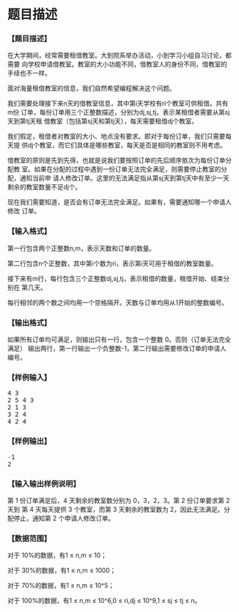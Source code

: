 # 题目描述


<h3>
【题目描述】
</h3>
<p>
在大学期间，经常需要租借教室。大到院系举办活动，小到学习小组自习讨论，都需要 向学校申请借教室。教室的大小功能不同，借教室人的身份不同，借教室的手续也不一样。 
</p>
<p>
面对海量租借教室的信息，我们自然希望编程解决这个问题。 
</p>
<p>
我们需要处理接下来n天的借教室信息，其中第i天学校有ri个教室可供租借。共有m份 订单，每份订单用三个正整数描述，分别为dj,sj,tj，表示某租借者需要从第sj天到第tj天租 借教室（包括第sj天和第tj天），每天需要租借dj个教室。 
</p>
<p>
我们假定，租借者对教室的大小、地点没有要求。即对于每份订单，我们只需要每天提 供dj个教室，而它们具体是哪些教室，每天是否是相同的教室则不用考虑。 
</p>
<p>
借教室的原则是先到先得，也就是说我们要按照订单的先后顺序依次为每份订单分配教 室。如果在分配的过程中遇到一份订单无法完全满足，则需要停止教室的分配，通知当前申 请人修改订单。这里的无法满足指从第sj天到第tj天中有至少一天剩余的教室数量不足dj个。 
</p>
<p>
现在我们需要知道，是否会有订单无法完全满足。如果有，需要通知哪一个申请人修改 订单。
</p>
<h3>
【输入格式】
</h3>
<p>
第一行包含两个正整数n,m，表示天数和订单的数量。 
</p>
<p>
第二行包含n个正整数，其中第i个数为ri，表示第i天可用于租借的教室数量。 
</p>
<p>
接下来有m行，每行包含三个正整数dj,sj,tj，表示租借的数量，租借开始、结束分别在 第几天。 
</p>
<p>
每行相邻的两个数之间均用一个空格隔开。天数与订单均用从1开始的整数编号。
</p>
<h3>
【输出格式】
</h3>
<p>
如果所有订单均可满足，则输出只有一行，包含一个整数 0。否则（订单无法完全满足） 输出两行，第一行输出一个负整数-1，第二行输出需要修改订单的申请人编号。
</p>
<h3>
【样例输入】
</h3>
<pre>4 3 
2 5 4 3 
2 1 3 
3 2 4 
4 2 4 </pre>
<h3>
【样例输出】
</h3>
<pre>-1
2</pre>
<h3>
【输入输出样例说明】
</h3>
<p>
第 1 份订单满足后，4 天剩余的教室数分别为 0，3，2，3。第 2 份订单要求第 2 天到 第 4 天每天提供 3 个教室，而第 3 天剩余的教室数为 2，因此无法满足。分配停止，通知第 2 个申请人修改订单。
</p>
<h3>
【数据范围】
</h3>
<p>
对于 10%的数据，有1 ≤ n,m ≤ 10； 
</p>
<p>
对于 30%的数据，有1 ≤ n,m ≤ 1000； 
</p>
<p>
对于 70%的数据，有1 ≤ n,m ≤ 10^5； 
</p>
<p>
对于 100%的数据，有1 ≤ n,m ≤ 10^6,0 ≤ ri,dj ≤ 10^9,1 ≤ sj ≤ tj ≤ n。
</p>
